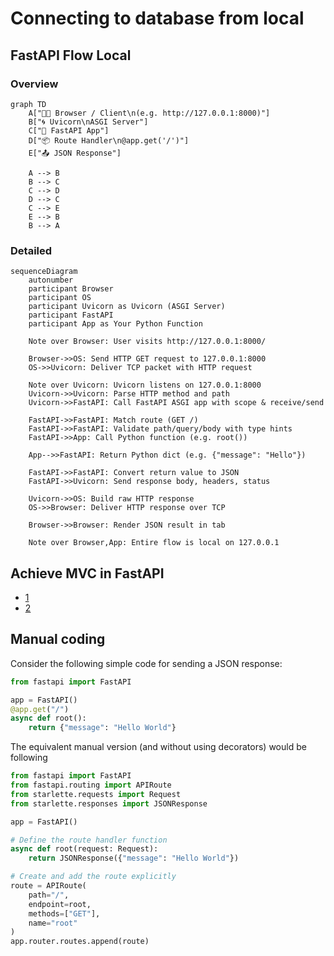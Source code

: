 # Connecting to database from local

## FastAPI Flow Local
### Overview

```mermaid
graph TD
    A["🧑‍💻 Browser / Client\n(e.g. http://127.0.0.1:8000)"]
    B["🌀 Uvicorn\nASGI Server"]
    C["🚀 FastAPI App"]
    D["📦 Route Handler\n@app.get('/')"]
    E["📤 JSON Response"]

    A --> B
    B --> C
    C --> D
    D --> C
    C --> E
    E --> B
    B --> A
```
### Detailed

```mermaid
sequenceDiagram
    autonumber
    participant Browser
    participant OS
    participant Uvicorn as Uvicorn (ASGI Server)
    participant FastAPI
    participant App as Your Python Function

    Note over Browser: User visits http://127.0.0.1:8000/

    Browser->>OS: Send HTTP GET request to 127.0.0.1:8000
    OS->>Uvicorn: Deliver TCP packet with HTTP request

    Note over Uvicorn: Uvicorn listens on 127.0.0.1:8000
    Uvicorn->>Uvicorn: Parse HTTP method and path
    Uvicorn->>FastAPI: Call FastAPI ASGI app with scope & receive/send

    FastAPI->>FastAPI: Match route (GET /)
    FastAPI->>FastAPI: Validate path/query/body with type hints
    FastAPI->>App: Call Python function (e.g. root())

    App-->>FastAPI: Return Python dict (e.g. {"message": "Hello"})

    FastAPI->>FastAPI: Convert return value to JSON
    FastAPI->>Uvicorn: Send response body, headers, status

    Uvicorn->>OS: Build raw HTTP response
    OS->>Browser: Deliver HTTP response over TCP

    Browser->>Browser: Render JSON result in tab

    Note over Browser,App: Entire flow is local on 127.0.0.1

```


## Achieve MVC in FastAPI
- [1](https://stackoverflow.com/questions/64943693/what-are-the-best-practices-for-structuring-a-fastapi-project)
- [2](https://verticalserve.medium.com/building-a-python-fastapi-crud-api-with-mvc-structure-13ec7636d8f2)

## Manual coding

Consider the following simple code for sending a JSON response:

```python
from fastapi import FastAPI

app = FastAPI()
@app.get("/")
async def root():
    return {"message": "Hello World"}
```

The equivalent manual version (and without using decorators) would be following

```python
from fastapi import FastAPI
from fastapi.routing import APIRoute
from starlette.requests import Request
from starlette.responses import JSONResponse

app = FastAPI()

# Define the route handler function
async def root(request: Request):
    return JSONResponse({"message": "Hello World"})

# Create and add the route explicitly
route = APIRoute(
    path="/",
    endpoint=root,
    methods=["GET"],
    name="root"
)
app.router.routes.append(route)
```
